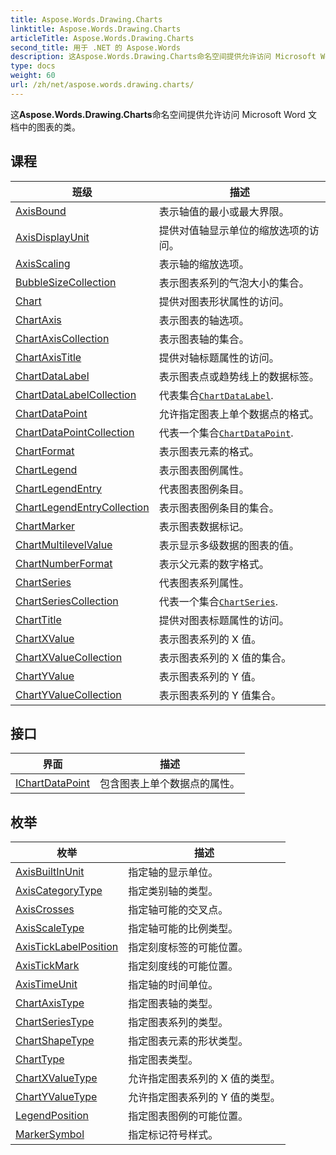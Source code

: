 ```yaml
---
title: Aspose.Words.Drawing.Charts
linktitle: Aspose.Words.Drawing.Charts
articleTitle: Aspose.Words.Drawing.Charts
second_title: 用于 .NET 的 Aspose.Words
description: 这Aspose.Words.Drawing.Charts命名空间提供允许访问 Microsoft Word 文档中的图表的类 在 C#.
type: docs
weight: 60
url: /zh/net/aspose.words.drawing.charts/
---
```

这**Aspose.Words.Drawing.Charts**命名空间提供允许访问 Microsoft Word 文档中的图表的类。

## 课程

| 班级 | 描述 |
| --- | --- |
| [AxisBound](./axisbound/) | 表示轴值的最小或最大界限。 |
| [AxisDisplayUnit](./axisdisplayunit/) | 提供对值轴显示单位的缩放选项的访问。 |
| [AxisScaling](./axisscaling/) | 表示轴的缩放选项。 |
| [BubbleSizeCollection](./bubblesizecollection/) | 表示图表系列的气泡大小的集合。 |
| [Chart](./chart/) | 提供对图表形状属性的访问。 |
| [ChartAxis](./chartaxis/) | 表示图表的轴选项。 |
| [ChartAxisCollection](./chartaxiscollection/) | 表示图表轴的集合。 |
| [ChartAxisTitle](./chartaxistitle/) | 提供对轴标题属性的访问。 |
| [ChartDataLabel](./chartdatalabel/) | 表示图表点或趋势线上的数据标签。 |
| [ChartDataLabelCollection](./chartdatalabelcollection/) | 代表集合[`ChartDataLabel`](../aspose.words.drawing.charts/chartdatalabel/). |
| [ChartDataPoint](./chartdatapoint/) | 允许指定图表上单个数据点的格式。 |
| [ChartDataPointCollection](./chartdatapointcollection/) | 代表一个集合[`ChartDataPoint`](../aspose.words.drawing.charts/chartdatapoint/). |
| [ChartFormat](./chartformat/) | 表示图表元素的格式。 |
| [ChartLegend](./chartlegend/) | 表示图表图例属性。 |
| [ChartLegendEntry](./chartlegendentry/) | 代表图表图例条目。 |
| [ChartLegendEntryCollection](./chartlegendentrycollection/) | 表示图表图例条目的集合。 |
| [ChartMarker](./chartmarker/) | 表示图表数据标记。 |
| [ChartMultilevelValue](./chartmultilevelvalue/) | 表示显示多级数据的图表的值。 |
| [ChartNumberFormat](./chartnumberformat/) | 表示父元素的数字格式。 |
| [ChartSeries](./chartseries/) | 代表图表系列属性。 |
| [ChartSeriesCollection](./chartseriescollection/) | 代表一个集合[`ChartSeries`](../aspose.words.drawing.charts/chartseries/). |
| [ChartTitle](./charttitle/) | 提供对图表标题属性的访问。 |
| [ChartXValue](./chartxvalue/) | 表示图表系列的 X 值。 |
| [ChartXValueCollection](./chartxvaluecollection/) | 表示图表系列的 X 值的集合。 |
| [ChartYValue](./chartyvalue/) | 表示图表系列的 Y 值。 |
| [ChartYValueCollection](./chartyvaluecollection/) | 表示图表系列的 Y 值集合。 |
## 接口

| 界面 | 描述 |
| --- | --- |
| [IChartDataPoint](./ichartdatapoint/) | 包含图表上单个数据点的属性。 |
## 枚举

| 枚举 | 描述 |
| --- | --- |
| [AxisBuiltInUnit](./axisbuiltinunit/) | 指定轴的显示单位。 |
| [AxisCategoryType](./axiscategorytype/) | 指定类别轴的类型。 |
| [AxisCrosses](./axiscrosses/) | 指定轴可能的交叉点。 |
| [AxisScaleType](./axisscaletype/) | 指定轴可能的比例类型。 |
| [AxisTickLabelPosition](./axisticklabelposition/) | 指定刻度标签的可能位置。 |
| [AxisTickMark](./axistickmark/) | 指定刻度线的可能位置。 |
| [AxisTimeUnit](./axistimeunit/) | 指定轴的时间单位。 |
| [ChartAxisType](./chartaxistype/) | 指定图表轴的类型。 |
| [ChartSeriesType](./chartseriestype/) | 指定图表系列的类型。 |
| [ChartShapeType](./chartshapetype/) | 指定图表元素的形状类型。 |
| [ChartType](./charttype/) | 指定图表类型。 |
| [ChartXValueType](./chartxvaluetype/) | 允许指定图表系列的 X 值的类型。 |
| [ChartYValueType](./chartyvaluetype/) | 允许指定图表系列的 Y 值的类型。 |
| [LegendPosition](./legendposition/) | 指定图表图例的可能位置。 |
| [MarkerSymbol](./markersymbol/) | 指定标记符号样式。 |
